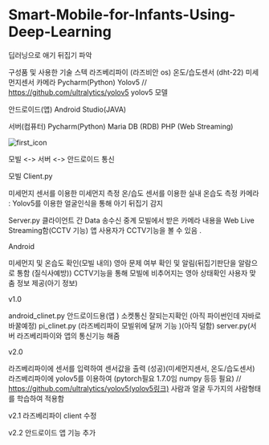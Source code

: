 # Smart-Mobile-for-Infants-Using-Deep-Learning
딥러닝으로 애기 뒤집기 파악 


구성품 및 사용한 기술 스텍
  라즈베리파이 (라즈비안 os)
    온도/습도센서 (dht-22)
    미세먼지센서
    카메라 
    Pycharm(Python)
    Yolov5 // https://github.com/ultralytics/yolov5  yolov5 모델
    
  안드로이드(앱)
    Android Studio(JAVA)
    
  서버(컴퓨터) 
    Pycharm(Python)
    Maria DB (RDB)
    PHP (Web Streaming)
    
  
![first_icon](https://user-images.githubusercontent.com/68945145/116649473-47e2f700-a9ba-11eb-94b0-ddfc351e02aa.png)



모빌 <-> 서버 <-> 안드로이드 통신 

모빌 Client.py

미세먼지 센서를 이용한 미세먼지 측정
온/습도 센서를 이용한 실내 온습도 측정
카메라 : Yolov5를 이용한 얼굴인식을 통해 아기 뒤집기 감지

Server.py
클라이언트 간 Data 송수신 중계
모빌에서 받은 카메라 내용을 Web Live Streaming함(CCTV 기능) 앱 사용자가 CCTV기능을 볼 수 있음 . 

Android

미세먼지 및 온습도 확인(모빌 내의)
영아 문제 여부 확인 및 알림(뒤집기판단을 알람으로 통함 (질식사예방))
CCTV기능을 통해 모빌에 비추어지는 영아 상태확인
사용자 맞춤 정보 제공(아기 정보)





v1.0

android_clinet.py 안드로이드용(앱 ) 소켓통신 잘되는지확인 (아직 파이썬인데 자바로 바꿀예정)
pi_clinet.py (라즈베리파이 모빌위에 달꺼 기능 )(아직 덜함)
server.py(서버  라즈베리파이와 앱의 통신기능 해줌

v2.0

라즈베리파이에 센서를 입력하여 센서값을 출력 (성공)(미세먼지센서, 온도/습도센서)
라즈베리파이에 yolov5를 이용하여 (pytorch필요 1.7.0임 numpy 등등 필요) // https://github.com/ultralytics/yolov5(yolov5링크)
사람과 얼굴 두가지의 사람형태를 학습하여 적용함

v2.1
라즈베리파이 client 수정

v2.2 
안드로이드 앱 기능 추가 

